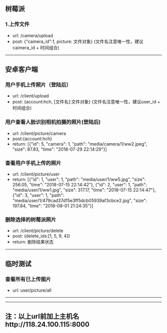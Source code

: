## 树莓派

### 1.上传文件
- url: /camera/upload
- post: {"camera_id":1, picture: 文件对象} (文件名注意唯一性，建议caimera_id + 时间组合)

***
## 安卓客户端

### 用户手机上传照片（登陆后）
- url: /client/upload
- post: {account:hch, [文件名]:文件对象} (文件名注意唯一性，建议user_id + 时间组合)

### 用户查看人脸识别相机拍摄的照片(登陆后)
- url: /client/picture/camera
- post:{account:hch}
- return: [{"id": 5, "camera": 1, "path": "media/camera/1/ww2.jpeg", "size": 87.83, "time": "2018-07-29 22:14:29"}]

### 查看用户手机上传的照片
- url: /client/picture/user
- return: [{"id": 1, "user": 1, "path": "media/user/1/ww5.jpg", "size": 256.05, "time": "2018-07-15 22:14:42"}, {"id": 2, "user": 1, "path": "media/user/1/ww1.jpg", "size": 317.17, "time": "2018-07-15 22:14:47"}, {"id": 3, "user": 1, "path": "media/user/1/479cad37d15e3ff5dcb05939af3cbce2.jpg", "size": 197.84, "time": "2018-08-01 21:24:35"}]

### 删除选择的树莓派照片
- url: /client/picture/delete
- post: {delete_ids:[1, 5, 9, 4]}
- return: 删除结果状态


***
## 临时测试
### 查看所有已上传图片
- url: user/picture/all


***


***
## 注：以上url前加上主机名http://118.24.100.115:8000